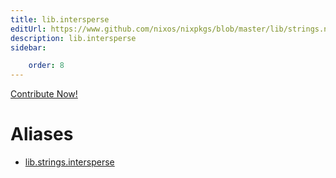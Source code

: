 ```yaml
---
title: lib.intersperse
editUrl: https://www.github.com/nixos/nixpkgs/blob/master/lib/strings.nix#L117C5
description: lib.intersperse
sidebar:

    order: 8
---
```


<a href="https://www.github.com/nixos/nixpkgs/blob/master/lib/strings.nix#L117C5">Contribute Now!</a>


# Aliases

- [lib.strings.intersperse](/nix-doc-comments/reference/lib/strings/lib-strings-intersperse)


